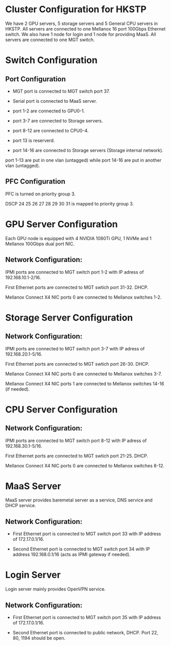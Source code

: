 # Cluster Configuration for HKSTP

We have 2 GPU servers, 5 storage servers and 5 General CPU servers in HKSTP. All servers are connected to one Mellanox 16 port 100Gbps Ethernet switch. We also have 1 node for login and 1 node for providing MaaS. All servers are connected to one MGT switch.

# Switch Configuration

## Port Configuration

* MGT port is connected to MGT switch port 37.

* Serial port is connected to MaaS server.

* port 1-2 are connected to GPU0-1.

* port 3-7 are connected to Storage servers.

* port 8-12 are connected to CPU0-4. 

* port 13 is reserverd.

* port 14-16 are connected to Storage servers (Storage internal network).

port 1-13 are put in one vlan (untagged) while port 14-16 are put in another vlan (untagged).

## PFC Configuration

PFC is turned on priority group 3.

DSCP 24 25 26 27 28 29 30 31 is mapped to priority group 3.

# GPU Server Configuration

Each GPU node is equipped with 4 NVIDIA 1080Ti GPU, 1 NVMe and 1 Mellanox 100Gbps dual port NIC. 

## Network Configuration:

IPMI ports are connected to MGT switch port 1-2 with IP adress of 192.168.10.1-2/16.

First Ethernet ports are connected to MGT swtich port 31-32. DHCP.

Mellanox Connect X4 NIC ports 0 are connected to Mellanox switches 1-2.

# Storage Server Configuration

## Network Configuration:

IPMI ports are connected to MGT switch port 3-7 with IP adress of 192.168.20.1-5/16.

First Ethernet ports are connected to MGT swtich port 26-30. DHCP.

Mellanox Connect X4 NIC ports 0 are connected to Mellanox switches 3-7.

Mellanox Connect X4 NIC ports 1 are connected to Mellanox switches 14-16 (if needed).

# CPU Server Configuration

## Network Configuration:

IPMI ports are connected to MGT switch port 8-12 with IP adress of 192.168.30.1-5/16.

First Ethernet ports are connected to MGT swtich port 21-25. DHCP.

Mellanox Connect X4 NIC ports 0 are connected to Mellanox switches 8-12.

# MaaS Server

MaaS server provides baremetal server as a service, DNS service and DHCP service.

## Network Configuration:

* First Ethernet port is connected to MGT switch port 33 with IP address of 172.17.0.1/16.

* Second Ethernet port is connected to MGT switch port 34 with IP address 192.168.0.1/16 (acts as IPMI gateway if needed).

# Login Server

Login server mainly provides OpenVPN service.

## Network Configuration:

* First Ethernet port is connected to MGT switch port 35 with IP address of 172.17.0.1/16.

* Second Ethernet port is connected to public network, DHCP. Port 22, 80, 1194 should be open.

